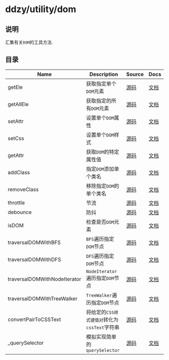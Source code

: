 # ddzy/utility/dom

## 说明

汇集有关`DOM`的工具方法.

## 目录

| Name                         | Description                                  | Source             | Docs                                                                                                  |
| ---------------------------- | -------------------------------------------- | ------------------ | ----------------------------------------------------------------------------------------------------- |
| getEle                       | 获取指定单个`DOM`元素                        | [源码](./index.ts) | [文档](https://ddzy.gitbook.io/ts-utility-plugins-docs/utility/untitled/getele)                       |
| getAllEle                    | 获取指定的所有`DOM`元素                      | [源码](./index.ts) | [文档](https://ddzy.gitbook.io/ts-utility-plugins-docs/utility/untitled/getallele)                    |
| setAttr                      | 设置单个`DOM`属性                            | [源码](./index.ts) | [文档](https://ddzy.gitbook.io/ts-utility-plugins-docs/utility/untitled/setattr)                      |
| setCss                       | 设置单个`DOM`样式                            | [源码](./index.ts) | [文档](https://ddzy.gitbook.io/ts-utility-plugins-docs/utility/untitled/setcss)                       |
| getAttr                      | 获取`DOM`的特定属性值                        | [源码](./index.ts) | [文档](https://ddzy.gitbook.io/ts-utility-plugins-docs/utility/untitled/getattr)                      |
| addClass                     | 指定`DOM`添加单个类名                        | [源码](./index.ts) | [文档](https://ddzy.gitbook.io/ts-utility-plugins-docs/utility/untitled/addclass)                     |
| removeClass                  | 移除指定`DOM`的单个类名                      | [源码](./index.ts) | [文档](https://ddzy.gitbook.io/ts-utility-plugins-docs/utility/untitled/removeclass)                  |
| throttle                     | 节流                                         | [源码](./index.ts) | [文档](https://ddzy.gitbook.io/ts-utility-plugins-docs/utility/untitled/throttle)                     |
| debounce                     | 防抖                                         | [源码](./index.ts) | [文档](https://ddzy.gitbook.io/ts-utility-plugins-docs/utility/untitled/debounce)                     |
| isDOM                        | 检查是否`DOM`元素                            | [源码](./index.ts) | [文档](https://ddzy.gitbook.io/ts-utility-plugins-docs/utility/untitled/isdom)                        |
| traversalDOMWithBFS          | `BFS`遍历指定`DOM`节点                       | [源码](./index.ts) | [文档](https://ddzy.gitbook.io/ts-utility-plugins-docs/utility/untitled/traversaldomwithbfs)          |
| traversalDOMWithDFS          | `DFS`遍历指定`DOM`节点                       | [源码](./index.ts) | [文档](https://ddzy.gitbook.io/ts-utility-plugins-docs/utility/untitled/traversaldomwithdfs)          |
| traversalDOMWithNodeIterator | `NodeIterator`遍历指定`DOM`节点              | [源码](./index.ts) | [文档](https://ddzy.gitbook.io/ts-utility-plugins-docs/utility/untitled/traversaldomwithnodeiterator) |
| traversalDOMWithTreeWalker   | `TreeWalker`遍历指定`DOM`节点                | [源码](./index.ts) | [文档](https://ddzy.gitbook.io/ts-utility-plugins-docs/utility/untitled/traversaldomwithtreewalker)   |
| convertPairToCSSText         | 将给定的`CSS样式键值对`转化为`cssText`字符串 | [源码](./index.ts) | [文档](https://ddzy.gitbook.io/ts-utility-plugins-docs/utility/untitled/convertpairtocsstext)         |
| _querySelector               | 模拟实现简单的`querySelector`                | [源码](./index.ts) | [文档](https://ddzy.gitbook.io/ts-utility-plugins-docs/utility/untitled/_queryselector)               |